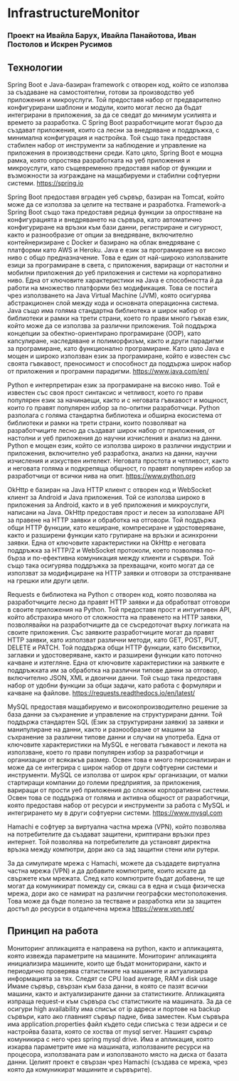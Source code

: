 # InfrastructureMonitor
### Проект на Ивайла Барух, Ивайла Панайотова, Иван Постолов и Искрен Русимов

## Технологии
Spring Boot е Java-базиран framework с отворен код, който се използва за създаване на самостоятелни, готови за производство уеб приложения и микроуслуги. Той предоставя набор от предварително конфигурирани шаблони и модули, които могат лесно да бъдат интегрирани в приложения, за да се сведат до минимум усилията и времето за разработка.
С Spring Boot разработчиците могат бързо да създават приложения, които са лесни за внедряване и поддръжка, с минимална конфигурация и настройка. Той също така предоставя стабилен набор от инструменти за наблюдение и управление на приложения в производствени среди.
Като цяло, Spring Boot е мощна рамка, която опростява разработката на уеб приложения и микроуслуги, като същевременно предоставя набор от функции и възможности за изграждане на мащабируеми и стабилни софтуерни системи.
https://spring.io

Spring Boot предоставя вграден уеб сървър, базиран на Tomcat, който може да се използва за целите на тестване и разработка.
Framework-а Spring Boot също така предоставя редица функции за опростяване на конфигурацията и внедряването на сървъра, като автоматично конфигуриране на връзки към бази данни, регистриране и сигурност, както и разнообразие от опции за внедряване, включително контейнеризиране с Docker и базирано на облак внедряване с платформи като AWS и Heroku.
Java е език за програмиране на високо ниво с общо предназначение. Това е един от най-широко използваните езици за програмиране в света, с приложения, вариращи от настолни и мобилни приложения до уеб приложения и системи на корпоративно ниво.
Една от ключовите характеристики на Java е способността й да работи на множество платформи без модификация. Това се постига чрез използването на Java Virtual Machine (JVM), която осигурява абстракционен слой между кода и основната операционна система.
Java също има голяма стандартна библиотека и широк набор от библиотеки и рамки на трети страни, което го прави много гъвкав език, който може да се използва за различни приложения. Той поддържа концепции за обектно-ориентирано програмиране (OOP), като капсулиране, наследяване и полиморфизъм, както и други парадигми за програмиране, като функционално програмиране.
Като цяло Java е мощен и широко използван език за програмиране, който е известен със своята гъвкавост, преносимост и способност да поддържа широк набор от приложения и програмни парадигми.
https://www.java.com/en/

Python е интерпретиран език за програмиране на високо ниво. Той е известен със своя прост синтаксис и четливост, което го прави популярен език за начинаещи, както и с неговата гъвкавост и мощност, които го правят популярен избор за по-опитни разработчици.
Python разполага с голяма стандартна библиотека и обширна екосистема от библиотеки и рамки на трети страни, които позволяват на разработчиците лесно да създават широк набор от приложения, от настолни и уеб приложения до научни изчисления и анализ на данни.
Python е мощен език, който се използва широко в различни индустрии и приложения, включително уеб разработка, анализ на данни, научни изчисления и изкуствен интелект. Неговата простота и четливост, както и неговата голяма и подкрепяща общност, го правят популярен избор за разработчици от всички нива на опит.
https://www.python.org

OkHttp е базиран на Java HTTP клиент с отворен код и WebSocket клиент за Android и Java приложения. Той  се използва широко в приложения за Android, както и в уеб приложения и микроуслуги, написани на Java.
OkHttp предоставя прост и лесен за използване API за правене на HTTP заявки и обработка на отговори. Той поддържа общи HTTP функции, като кеширане, компресиране и удостоверяване, както и разширени функции като групиране на връзки и асинхронни заявки.
Една от ключовите характеристики на OkHttp е неговата поддръжка за HTTP/2 и WebSocket протоколи, което позволява по-бърза и по-ефективна комуникация между клиенти и сървъри. Той също така осигурява поддръжка за прехващачи, които могат да се използват за модифициране на HTTP заявки и отговори за отстраняване на грешки или други цели.

Requests е библиотека на Python с отворен код, която позволява на разработчиците лесно да правят HTTP заявки и да обработват отговори в своите приложения на Python. Той предоставя прост и интуитивен API, който абстрахира много от сложността на правенето на HTTP заявки, позволявайки на разработчиците да се съсредоточат върху логиката на своите приложения.
Със заявките разработчиците могат да правят HTTP заявки, като използват различни методи, като GET, POST, PUT, DELETE и PATCH. Той поддържа общи HTTP функции, като бисквитки, заглавки и удостоверяване, както и разширени функции като поточно качване и изтегляне.
Една от ключовите характеристики на заявките е поддръжката им за обработка на различни типове данни за отговор, включително JSON, XML и двоични данни. Той също така предоставя набор от удобни функции за общи задачи, като работа с формуляри и качване на файлове.
https://requests.readthedocs.io/en/latest/

MySQL предоставя мащабируемо и високопроизводително решение за база данни за съхранение и управление на структурирани данни. Той поддържа стандартен SQL (Език за структурирани заявки) за заявки и манипулиране на данни, както и разнообразие от машини за съхранение за различни типове данни и случаи на употреба.
Една от ключовите характеристики на MySQL е неговата гъвкавост и лекота на използване, което го прави популярен избор за разработчици и организации от всякакъв размер. Освен това е много персонализиран и може да се интегрира с широк набор от други софтуерни системи и инструменти.
MySQL се използва от широк кръг организации, от малки стартиращи компании до големи предприятия, за приложения, вариращи от прости уеб приложения до сложни корпоративни системи. Освен това се поддържа от голяма и активна общност от разработчици, която предоставя набор от ресурси и инструменти за работа с MySQL и интегрирането му в други софтуерни системи.
https://www.mysql.com

Hamachi е софтуер за виртуална частна мрежа (VPN), който позволява на потребителите да създават защитени, криптирани връзки през интернет. Той позволява на потребителите да установят директна връзка между компютри, дори ако са зад защитни стени или рутери.

За да симулирате мрежа с Hamachi, можете да създадете виртуална частна мрежа (VPN) и да добавите компютрите, които искате да свържете към мрежата. След като компютрите бъдат добавени, те ще могат да комуникират помежду си, сякаш са в една и съща физическа мрежа, дори ако се намират на различни географски местоположения. Това може да бъде полезно за тестване и разработка или за защитен достъп до ресурси в отдалечена мрежа
https://www.vpn.net/

## Принцип на работа

Mониторинг апликацията е направена на python, както и апликацията, която извежда параметрите на машините. Мониторинг апликацията инициализира машините, които ще бъдат мониторирани, както и периодично проверява статистиките на машините и актуализира информацията за тях. Следят се CPU load average, RAM и disk usage Имаме сървър, свързан към база данни, в която се пазят всички машини, както и актуализираните данни за статистиките. Апликацията изпраща request-и към сървъра със статистиките на машината. За да се осигури high availability има списък от ip адреси и портове на backup сървъри, като ако главният сървър падне, бива заместен. Към сървъра има application.properties файл където седи списъка с тези адреси и се настройва базата, която се хоства от mysql server. Нашият сървър комуникира с него чрез spring mysql drive. Има и апликация, която изкарва параметрите име на машината, използваните ресурси на процесора, използваната рам и използваното място на диска от базата данни. Целият проект е свързан чрез Hamachi (създава се мрежа, чрез която да комуникират машините и сървърите).
